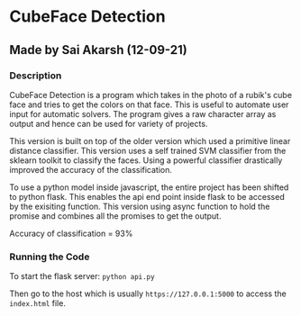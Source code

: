 # CubeFace Detection

## Made by Sai Akarsh (12-09-21)

### Description

CubeFace Detection is a program which takes in the photo of a rubik's cube face and tries to get the colors on that face. This is useful to automate user input for automatic solvers. The program gives a raw character array as output and hence can be used for variety of projects.

This version is built on top of the older version which used a primitive linear distance classifier. This version uses a self trained SVM classifier from the sklearn toolkit to classify the faces. Using a powerful classifier drastically improved the accuracy of the classification.

To use a python model inside javascript, the entire project has been shifted to python flask. This enables the api end point inside flask to be accessed by the exisiting function. This version using async function to hold the promise and combines all the promises to get the output.

Accuracy of classification = 93%

### Running the Code

To start the flask server: `python api.py`

Then go to the host which is usually `https://127.0.0.1:5000` to access the `index.html` file.
